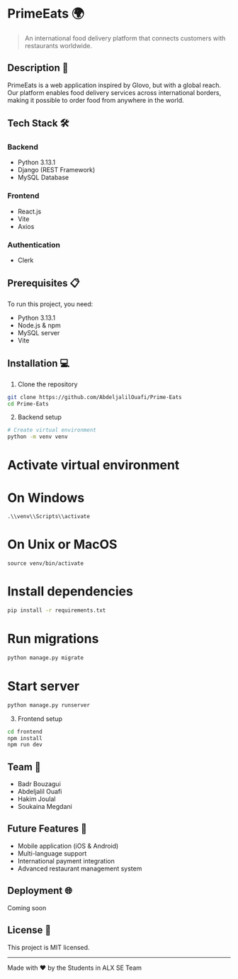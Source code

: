 # PrimeEats 🌍

> An international food delivery platform that connects customers with restaurants worldwide.

## Description 📝
PrimeEats is a web application inspired by Glovo, but with a global reach. Our platform enables food delivery services across international borders, making it possible to order food from anywhere in the world.

## Tech Stack 🛠️

### Backend
- Python 3.13.1
- Django (REST Framework)
- MySQL Database

### Frontend
- React.js
- Vite
- Axios

### Authentication
- Clerk

## Prerequisites 📋
To run this project, you need:
- Python 3.13.1
- Node.js & npm
- MySQL server
- Vite

## Installation 💻

1. Clone the repository
```bash
git clone https://github.com/AbdeljalilOuafi/Prime-Eats
cd Prime-Eats
```

2. Backend setup
```bash
# Create virtual environment
python -m venv venv
```

# Activate virtual environment
# On Windows
```
.\\venv\\Scripts\\activate
```
# On Unix or MacOS
```
source venv/bin/activate
```

# Install dependencies
```bash
pip install -r requirements.txt
```

# Run migrations
```bash
python manage.py migrate
```

# Start server
```bash
python manage.py runserver
```

3. Frontend setup
```bash
cd frontend
npm install
npm run dev
```

## Team 👥
- Badr Bouzagui
- Abdeljalil Ouafi
- Hakim Joulal
- Soukaina Megdani

## Future Features 🚀
- Mobile application (iOS & Android)
- Multi-language support
- International payment integration
- Advanced restaurant management system

## Deployment 🌐
Coming soon

## License 📄
This project is MIT licensed.

---
Made with ❤️ by the Students in ALX SE Team
